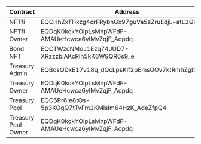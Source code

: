 | Contract            | Address                                          |
|---------------------|--------------------------------------------------|
| NFTfi               | EQCHhZxfTixzg4crFRybhGx97guVa5zZruEdjL-atL3GHpyK |
| NFTfi Owner         | EQDqK0kckYOipLsMnpWFdF-AMAUeHcwca6ylMvZqjF_Aopdq |
| Bond NFT            | EQCTWzcNMoJ1Ezq74JUD7-XRzzzbiAKcRlh5kK6W9QR6s9_e |
| Treasury Admin      | EQBdsQDxE17v18q_dQcLpsKlf2pEmsQOv7ktRmhZgl3IhTDn |
| Treasury Owner      | EQDqK0kckYOipLsMnpWFdF-AMAUeHcwca6ylMvZqjF_Aopdq |
| Treasury Pool       | EQC6Pr6Ie8tOs-5p3KOgQ7tTvFm1KMisIm64HzK_AdeZfpQ4 |
| Treasury Pool Owner | EQDqK0kckYOipLsMnpWFdF-AMAUeHcwca6ylMvZqjF_Aopdq |

